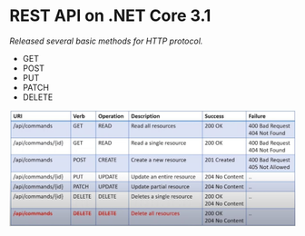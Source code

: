 # REST API on .NET Core 3.1

*Released several basic methods for HTTP protocol.*
- GET
- POST
- PUT
- PATCH
- DELETE

![Conclusion](https://github.com/Romazes/Commander/blob/master/restMethods.JPG)
